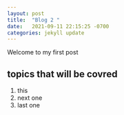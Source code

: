 ```yaml
---
layout: post
title:  "Blog 2 "
date:   2021-09-11 22:15:25 -0700
categories: jekyll update
---
```

Welcome to my first post

## topics that will be covred
1. this
2. next one
3. last one